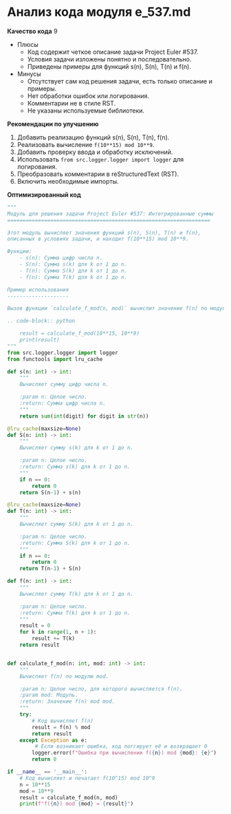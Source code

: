 # Анализ кода модуля e_537.md

**Качество кода**
9
 -  Плюсы
    - Код содержит четкое описание задачи Project Euler #537.
    - Условия задачи изложены понятно и последовательно.
    - Приведены примеры для функций s(n), S(n), T(n) и f(n).
 -  Минусы
    - Отсутствует сам код решения задачи, есть только описание и примеры.
    - Нет обработки ошибок или логирования.
    - Комментарии не в стиле RST.
    - Не указаны используемые библиотеки.

**Рекомендации по улучшению**
1. Добавить реализацию функций s(n), S(n), T(n), f(n).
2. Реализовать вычисление `f(10**15) mod 10**9`.
3. Добавить проверку ввода и обработку исключений.
4. Использовать `from src.logger.logger import logger` для логирования.
5. Преобразовать комментарии в reStructuredText (RST).
6. Включить необходимые импорты.

**Оптимизированный код**
```python
"""
Модуль для решения задачи Project Euler #537: Интегрированные суммы
==================================================================

Этот модуль вычисляет значения функций s(n), S(n), T(n) и f(n),
описанных в условиях задачи, и находит f(10**15) mod 10**9.

Функции:
    - s(n): Сумма цифр числа n.
    - S(n): Сумма s(k) для k от 1 до n.
    - T(n): Сумма S(k) для k от 1 до n.
    - f(n): Сумма T(k) для k от 1 до n.

Пример использования
--------------------

Вызов функции `calculate_f_mod(n, mod)` вычислит значение f(n) по модулю mod.

.. code-block:: python

    result = calculate_f_mod(10**15, 10**9)
    print(result)
"""
from src.logger.logger import logger
from functools import lru_cache

def s(n: int) -> int:
    """
    Вычисляет сумму цифр числа n.

    :param n: Целое число.
    :return: Сумма цифр числа n.
    """
    return sum(int(digit) for digit in str(n))

@lru_cache(maxsize=None)
def S(n: int) -> int:
    """
    Вычисляет сумму s(k) для k от 1 до n.

    :param n: Целое число.
    :return: Сумма s(k) для k от 1 до n.
    """
    if n == 0:
        return 0
    return S(n-1) + s(n)

@lru_cache(maxsize=None)
def T(n: int) -> int:
    """
    Вычисляет сумму S(k) для k от 1 до n.

    :param n: Целое число.
    :return: Сумма S(k) для k от 1 до n.
    """
    if n == 0:
        return 0
    return T(n-1) + S(n)

def f(n: int) -> int:
    """
    Вычисляет сумму T(k) для k от 1 до n.

    :param n: Целое число.
    :return: Сумма T(k) для k от 1 до n.
    """
    result = 0
    for k in range(1, n + 1):
        result += T(k)
    return result


def calculate_f_mod(n: int, mod: int) -> int:
    """
    Вычисляет f(n) по модулю mod.

    :param n: Целое число, для которого вычисляется f(n).
    :param mod: Модуль.
    :return: Значение f(n) mod mod.
    """
    try:
        # Код вычисляет f(n)
        result = f(n) % mod
        return result
    except Exception as e:
         # Если возникает ошибка, код логгирует её и возвращает 0
        logger.error(f"Ошибка при вычислении f({n}) mod {mod}: {e}")
        return 0

if __name__ == '__main__':
    # Код вычисляет и печатает f(10^15) mod 10^9
    n = 10**15
    mod = 10**9
    result = calculate_f_mod(n, mod)
    print(f"f({n}) mod {mod} = {result}")
```
